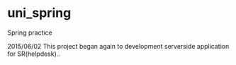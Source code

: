 # uni_spring
Spring practice


2015/06/02
This project began again to development serverside application for SR(helpdesk)..
